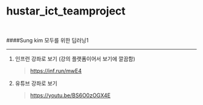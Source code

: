 # hustar_ict_teamproject
<br/>

####Sung kim 모두를 위한 딥러닝1

--------------------------------------------
   
1. 인프런 강좌로 보기 (강의 플랫폼이어서 보기에 깔끔함)
   > https://inf.run/mwE4
2. 유튜브 강좌로 보기
   > https://youtu.be/BS6O0zOGX4E
   